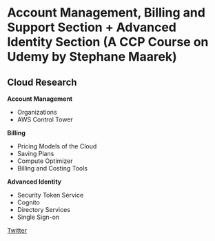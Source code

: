 
# Account Management, Billing and Support Section + Advanced Identity Section (A CCP Course on Udemy by Stephane Maarek)

## Cloud Research

**Account Management**

- Organizations
- AWS Control Tower

**Billing**

- Pricing Models of the Cloud
- Saving Plans
- Compute Optimizer
- Billing and Costing Tools


**Advanced Identity**

- Security Token Service
- Cognito 
- Directory Services
- Single Sign-on




[Twitter](https://twitter.com/JoeSeven08/status/1504470595341529088)
